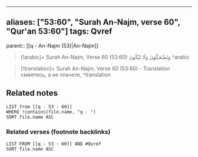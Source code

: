 
---
aliases: ["53:60", "Surah An-Najm, verse 60", "Qur'an 53:60"]
tags: Qvref
---

parent:: [[q - An-Najm (53)|An-Najm]]

> [!arabic]+ Surah An-Najm, Verse 60 (53:60)
> <span class="quran-arabic">وَتَضْحَكُونَ وَلَا تَبْكُونَ</span>
^arabic

> [!translation]+ Surah An-Najm, Verse 60 (53:60) - Translation
> смеетесь, а не плачете,
^translation



## Related notes
```dataview
LIST from [[q - 53 - 60]]
WHERE !contains(file.name, "q - ")
SORT file.name ASC
```

### Related verses (footnote backlinks)
```dataview
LIST FROM [[q - 53 - 60]] AND #Qvref
SORT file.name ASC
```

